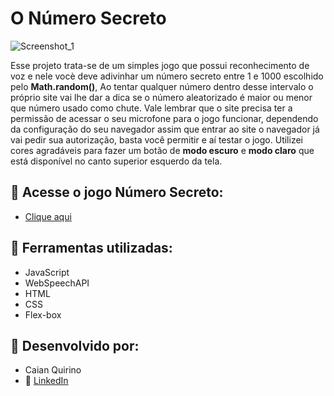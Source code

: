 # O Número Secreto

![Screenshot_1](https://github.com/CaianMorais/numero-secreto/assets/124800229/b35fe219-ef48-4bce-a4eb-1fe392b13f3a)

Esse projeto trata-se de um simples jogo que possui reconhecimento de voz e nele vocè deve adivinhar um número secreto entre 1 e 1000 escolhido pelo <strong>Math.random()</strong>, Ao tentar qualquer número dentro desse intervalo o próprio site vai lhe dar a dica se o número aleatorizado é maior ou menor que número usado como chute. Vale lembrar que o site precisa ter a permissão de acessar o seu microfone para o jogo funcionar, dependendo da configuração do seu navegador assim que entrar ao site o navegador já vai pedir sua autorização, basta você permitir e aí testar o jogo. Utilizei cores agradáveis para fazer um botão de <strong>modo escuro</strong> e <strong>modo claro</strong> que está disponível no canto superior esquerdo da tela.

## :link: Acesse o jogo Número Secreto:
* <a href="https://bit.ly/onumerosecreto"> Clique aqui</a>

## :wrench: Ferramentas utilizadas:

* JavaScript<br>
* WebSpeechAPI<br>
* HTML<br>
* CSS<br>
* Flex-box

## :briefcase: Desenvolvido por:
* Caian Quirino<br>
* :link: <a href ="https://www.linkedin.com/in/caian-quirino-577102245/"> LinkedIn</a>
